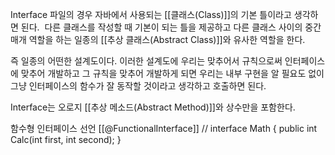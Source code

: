 
Interface 파일의 경우 자바에서 사용되는 [[클래스(Class)]]의 기본 틀이라고 생각하면 된다.  다른 클래스를 작성할 때 기본이 되는 틀을 제공하고 다른 클래스 사이의 중간 매개 역할을 하는 일종의 [[추상 클래스(Abstract Class)]]와 유사한 역할을 한다.

즉 일종의 어떤한 설계도이다. 이러한 설계도에 우리는 맞추어서 규칙으로써 인터페이스에 맞추어 개발하고 그 규칙을 맞추어 개발하게 되면 우리는 내부 구현을 알 필요도 없이 그냥 인터페이스의 함수가 잘 동작할 것이라고 생각하고 호출하면 된다.

Interface는 오로지 [[추상 메소드(Abstract Method)]]와 상수만을 포함한다.

함수형 인터페이스 선언
[[@FunctionalInterface]] // 
interface Math {
    public int Calc(int first, int second);
}
